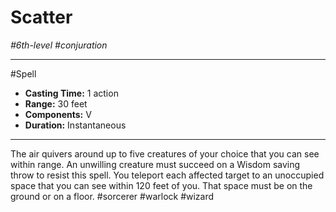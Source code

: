 # Scatter
*#6th-level #conjuration*
___ 
#Spell
- **Casting Time:** 1 action
- **Range:** 30 feet
- **Components:** V
- **Duration:** Instantaneous
---
The air quivers around up to five creatures of your choice that you can see within range. An unwilling creature must succeed on a Wisdom saving throw to resist this spell. You teleport each affected target to an unoccupied space that you can see within 120 feet of you. That space must be on the ground or on a floor.
#sorcerer
#warlock
#wizard